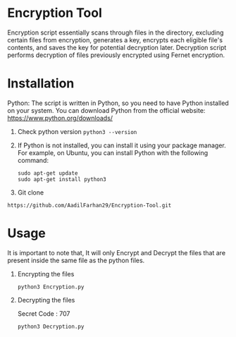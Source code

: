 # Encryption Tool 

Encryption script essentially scans through files in the directory, excluding certain files from encryption, generates a key, encrypts each eligible file's contents, and saves the key for potential decryption later.
Decryption script performs decryption of files previously encrypted using Fernet encryption. 

# Installation 

Python: The script is written in Python, so you need to have Python installed on your system. You can download Python from the official website: https://www.python.org/downloads/

1. Check python version
  ```python3 --version```

2. If Python is not installed, you can install it using your package manager. For example, on Ubuntu, you can install Python with the following command:

   ```
   sudo apt-get update
   sudo apt-get install python3
   ```

3. Git clone
  
  ```https://github.com/AadilFarhan29/Encryption-Tool.git```

# Usage 
It is important to note that, It will only Encrypt and Decrypt the files that are present inside the same file as the python files. 

1. Encrypting the files
   
   ```python3 Encryption.py```
2. Decrypting the files

   Secret Code : 707
   
   ```python3 Decryption.py```



